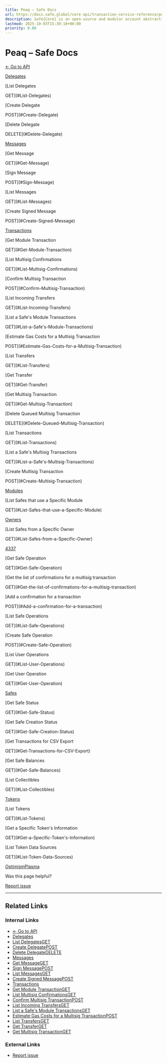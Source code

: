 ```yaml
---
title: Peaq – Safe Docs
url: https://docs.safe.global/core-api/transaction-service-reference/peaq
description: Safe{Core} is an open-source and modular account abstraction stack. Learn about its features and how to use it.
lastmod: 2025-10-03T15:39:10+00:00
priority: 0.80
---
```


# Peaq – Safe Docs

[← Go to API](/core-api/transaction-service-overview)

[Delegates](#Delegates)

[List Delegates

GET](#List-Delegates)

[Create Delegate

POST](#Create-Delegate)

[Delete Delegate

DELETE](#Delete-Delegate)

[Messages](#Messages)

[Get Message

GET](#Get-Message)

[Sign Message

POST](#Sign-Message)

[List Messages

GET](#List-Messages)

[Create Signed Message

POST](#Create-Signed-Message)

[Transactions](#Transactions)

[Get Module Transaction

GET](#Get-Module-Transaction)

[List Multisig Confirmations

GET](#List-Multisig-Confirmations)

[Confirm Multisig Transaction

POST](#Confirm-Multisig-Transaction)

[List Incoming Transfers

GET](#List-Incoming-Transfers)

[List a Safe's Module Transactions

GET](#List-a-Safe's-Module-Transactions)

[Estimate Gas Costs for a Multisig Transaction

POST](#Estimate-Gas-Costs-for-a-Multisig-Transaction)

[List Transfers

GET](#List-Transfers)

[Get Transfer

GET](#Get-Transfer)

[Get Multisig Transaction

GET](#Get-Multisig-Transaction)

[Delete Queued Multisig Transaction

DELETE](#Delete-Queued-Multisig-Transaction)

[List Transactions

GET](#List-Transactions)

[List a Safe's Multisig Transactions

GET](#List-a-Safe's-Multisig-Transactions)

[Create Multisig Transaction

POST](#Create-Multisig-Transaction)

[Modules](#Modules)

[List Safes that use a Specific Module

GET](#List-Safes-that-use-a-Specific-Module)

[Owners](#Owners)

[List Safes from a Specific Owner

GET](#List-Safes-from-a-Specific-Owner)

[4337](#4337)

[Get Safe Operation

GET](#Get-Safe-Operation)

[Get the list of confirmations for a multisig transaction

GET](#Get-the-list-of-confirmations-for-a-multisig-transaction)

[Add a confirmation for a transaction

POST](#Add-a-confirmation-for-a-transaction)

[List Safe Operations

GET](#List-Safe-Operations)

[Create Safe Operation

POST](#Create-Safe-Operation)

[List User Operations

GET](#List-User-Operations)

[Get User Operation

GET](#Get-User-Operation)

[Safes](#Safes)

[Get Safe Status

GET](#Get-Safe-Status)

[Get Safe Creation Status

GET](#Get-Safe-Creation-Status)

[Get Transactions for CSV Export

GET](#Get-Transactions-for-CSV-Export)

[Get Safe Balances

GET](#Get-Safe-Balances)

[List Collectibles

GET](#List-Collectibles)

[Tokens](#Tokens)

[List Tokens

GET](#List-Tokens)

[Get a Specific Token's Information

GET](#Get-a-Specific-Token's-Information)

[List Token Data Sources

GET](#List-Token-Data-Sources)

[Optimism](/core-api/transaction-service-reference/optimism "Optimism")[Plasma](/core-api/transaction-service-reference/plasma "Plasma")

Was this page helpful?

[Report issue](https://github.com/safe-global/safe-docs/issues/new?assignees=&labels=nextra-feedback&projects=&template=nextra-feedback.yml&title=%5BFeedback%5D+)

---

## Related Links

### Internal Links

- [← Go to API](https://docs.safe.global/core-api/transaction-service-overview)
- [Delegates](https://docs.safe.global/core-api/transaction-service-reference/peaq)
- [List DelegatesGET](https://docs.safe.global/core-api/transaction-service-reference/peaq)
- [Create DelegatePOST](https://docs.safe.global/core-api/transaction-service-reference/peaq)
- [Delete DelegateDELETE](https://docs.safe.global/core-api/transaction-service-reference/peaq)
- [Messages](https://docs.safe.global/core-api/transaction-service-reference/peaq)
- [Get MessageGET](https://docs.safe.global/core-api/transaction-service-reference/peaq)
- [Sign MessagePOST](https://docs.safe.global/core-api/transaction-service-reference/peaq)
- [List MessagesGET](https://docs.safe.global/core-api/transaction-service-reference/peaq)
- [Create Signed MessagePOST](https://docs.safe.global/core-api/transaction-service-reference/peaq)
- [Transactions](https://docs.safe.global/core-api/transaction-service-reference/peaq)
- [Get Module TransactionGET](https://docs.safe.global/core-api/transaction-service-reference/peaq)
- [List Multisig ConfirmationsGET](https://docs.safe.global/core-api/transaction-service-reference/peaq)
- [Confirm Multisig TransactionPOST](https://docs.safe.global/core-api/transaction-service-reference/peaq)
- [List Incoming TransfersGET](https://docs.safe.global/core-api/transaction-service-reference/peaq)
- [List a Safe's Module TransactionsGET](https://docs.safe.global/core-api/transaction-service-reference/peaq)
- [Estimate Gas Costs for a Multisig TransactionPOST](https://docs.safe.global/core-api/transaction-service-reference/peaq)
- [List TransfersGET](https://docs.safe.global/core-api/transaction-service-reference/peaq)
- [Get TransferGET](https://docs.safe.global/core-api/transaction-service-reference/peaq)
- [Get Multisig TransactionGET](https://docs.safe.global/core-api/transaction-service-reference/peaq)

### External Links

- [Report issue](https://github.com/safe-global/safe-docs/issues/new?assignees=&labels=nextra-feedback&projects=&template=nextra-feedback.yml&title=%5BFeedback%5D+)

